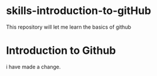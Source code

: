 # skills-introduction-to-gitHub
This repository will let me learn the basics of github
# Introduction to Github
i have made a change.
